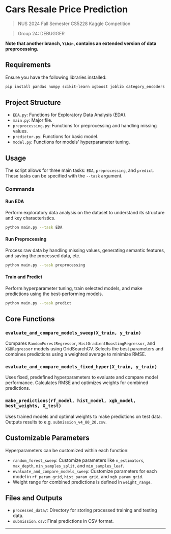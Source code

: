 
# Cars Resale Price Prediction

>NUS 2024 Fall Semester CS5228 Kaggle Competition

>Group 24: DEBUGGER



**Note that another branch, `Yibin`, contains an extended version of data preprocessing.**

## Requirements

Ensure you have the following libraries installed:

```bash
pip install pandas numpy scikit-learn xgboost joblib category_encoders
```

## Project Structure

- `EDA.py`: Functions for Exploratory Data Analysis (EDA).
- `main.py`: Major file.
- `preprocessing.py`: Functions for preprocessing and handling missing values.
- `predictor.py`: Functions for basic model.
- `model.py`: Functions for models' hyperparameter tuning.

## Usage

The script allows for three main tasks: `EDA`, `preprocessing`, and `predict`. These tasks can be specified with the `--task` argument.

### Commands

#### Run EDA
Perform exploratory data analysis on the dataset to understand its structure and key characteristics.

```bash
python main.py --task EDA
```

#### Run Preprocessing
Process raw data by handling missing values, generating semantic features, and saving the processed data, etc.

```bash
python main.py --task preprocessing
```

#### Train and Predict
Perform hyperparameter tuning, train selected models, and make predictions using the best-performing models.

```bash
python main.py --task predict
```

## Core Functions


### `evaluate_and_compare_models_sweep(X_train, y_train)`
Compares `RandomForestRegressor`, `HistGradientBoostingRegressor`, and `XGBRegressor` models using GridSearchCV. Selects the best parameters and combines predictions using a weighted average to minimize RMSE.

### `evaluate_and_compare_models_fixed_hyper(X_train, y_train)`
Uses fixed, predefined hyperparameters to evaluate and compare model performance. Calculates RMSE and optimizes weights for combined predictions.

### `make_predictions(rf_model, hist_model, xgb_model, best_weights, X_test)`
Uses trained models and optimal weights to make predictions on test data. Outputs results to e.g. `submission_v4_80_20.csv`.

## Customizable Parameters

Hyperparameters can be customized within each function:
- `random_forest_sweep`: Customize parameters like `n_estimators`, `max_depth`, `min_samples_split`, and `min_samples_leaf`.
- `evaluate_and_compare_models_sweep`: Customize parameters for each model in `rf_param_grid`, `hist_param_grid`, and `xgb_param_grid`.
- Weight range for combined predictions is defined in `weight_range`.

## Files and Outputs

- `processed_data/`: Directory for storing processed training and testing data.
- `submission.csv`: Final predictions in CSV format.

---
